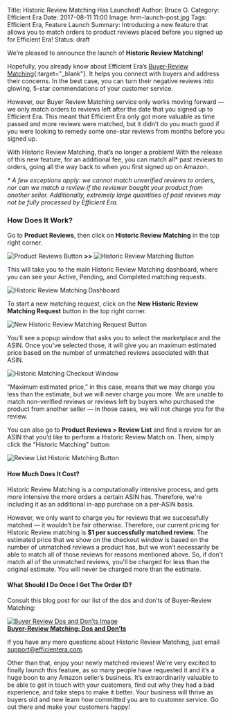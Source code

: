 Title: Historic Review Matching Has Launched!
Author: Bruce O.
Category: Efficient Era
Date: 2017-08-11 11:00
Image: hrm-launch-post.jpg
Tags: Efficient Era, Feature Launch
Summary: Introducing a new feature that allows you to match orders to product reviews placed before you signed up for Efficient Era!
Status: draft

We’re pleased to announce the launch of **Historic Review Matching!**

Hopefully, you already know about Efficient Era’s [Buyer-Review Matching](https://efficientera.com/pages/feedback/){:target="_blank"}. It helps you connect with buyers and address their concerns. In the best case, you can turn their negative reviews into glowing, 5-star commendations of your customer service.

However, our Buyer Review Matching service only works moving forward — we only match orders to reviews left after the date that you signed up to Efficient Era. This meant that Efficient Era only got more valuable as time passed and more reviews were matched, but it didn’t do you much good if you were looking to remedy some one-star reviews from months before you signed up.

With Historic Review Matching, that’s no longer a problem! With the release of this new feature, for an additional fee, you can match all* past reviews to orders, going all the way back to when you first signed up on Amazon. 

*&ast; A few exceptions apply: we cannot match unverified reviews to orders, nor can we match a review if the reviewer bought your product from another seller. Additionally, extremely large quantities of past reviews may not be fully processed by Efficient Era.*

### How Does It Work?

Go to **Product Reviews**, then click on **Historic Review Matching** in the top right corner. 

![Product Reviews Button](/images/blog/2017/08/product-reviews-button.png) **>>** ![Historic Review Matching Button](/images/blog/2017/08/hrm-dashboard-button.png)

This will take you to the main Historic Review Matching dashboard, where you can see your Active, Pending, and Completed matching requests. 

![Historic Review Matching Dashboard](/images/blog/2017/08/hrm-dashboard.png)

To start a new matching request, click on the **New Historic Review Matching Request** button in the top right corner.

![New Historic Review Matching Request Button](/images/blog/2017/08/new-hrm-request.png)

You’ll see a popup window that asks you to select the marketplace and the ASIN. Once you’ve selected those, it will give you an maximum estimated price based on the number of unmatched reviews associated with that ASIN.

![Historic Matching Checkout Window](/images/blog/2017/08/hrm-checkout-window.png)

“Maximum estimated price,” in this case, means that we may charge you less than the estimate, but we will never charge you more. We are unable to match non-verified reviews or reviews left by buyers who purchased the product from another seller — in those cases, we will not charge you for the review.

You can also go to **Product Reviews > Review List** and find a review for an ASIN that you’d like to perform a Historic Review Match on. Then, simply click the “Historic Matching” button: 

![Review List Historic Matching Button](/images/blog/2017/08/review-list-hist-match.png)  

#### How Much Does It Cost?

Historic Review Matching is a computationally intensive process, and gets more intensive the more orders a certain ASIN has. Therefore, we're including it as an additional in-app purchase on a per-ASIN basis.

However, we only want to charge you for reviews that we successfully matched — it wouldn’t be fair otherwise. Therefore, our current pricing for Historic Review matching is **$1 per successfully matched review.** The estimated price that we show on the checkout window is based on the number of unmatched reviews a product has, but we won’t necessarily be able to match all of those reviews for reasons mentioned above. So, if don't match all of the unmatched reviews, you'll be charged for less than the original estimate. You will never be charged more than the estimate. 

#### What Should I Do Once I Get The Order ID?

Consult this blog post for our list of the dos and don’ts of Buyer-Review Matching: 

<a href="https://efficientera.com/blog/2017/05/buyer-review-matching-dos-and-donts.html">![Buyer Review Dos and Don’ts Image](/images/blog/related/buyer-review-dos-donts_small.jpg)</a>  
**[Buyer-Review Matching: Dos and Don’ts](https://efficientera.com/blog/2017/05/buyer-review-matching-dos-and-donts.html)** 

If you have any more questions about Historic Review Matching, just email [support@efficientera.com](mailto:support@efficientera.com). 

Other than that, enjoy your newly matched reviews! We’re very excited to finally launch this feature, as so many people have requested it and it’s a huge boon to any Amazon seller’s business. It’s extraordinarily valuable to be able to get in touch with your customers, find out why they had a bad experience, and take steps to make it better. Your business will thrive as buyers old and new learn how committed you are to customer service. Go out there and make your customers happy!
